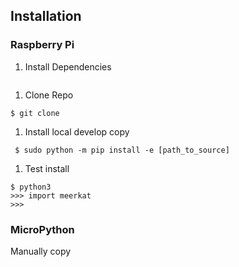 ## Installation  
### Raspberry Pi  
1. Install Dependencies  
```

```
1. Clone Repo
```
$ git clone 
```
1. Install local develop copy
```
 $ sudo python -m pip install -e [path_to_source]
```
1. Test install  
```
$ python3
>>> import meerkat
>>>
```    

### MicroPython  
Manually copy